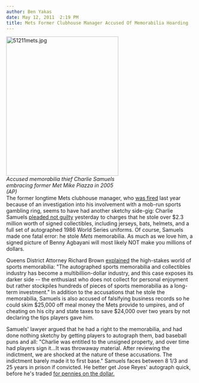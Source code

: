 ```yaml
---
author: Ben Yakas
date: May 12, 2011  2:19 PM
title: Mets Former Clubhouse Manager Accused Of Memorabilia Hoarding
---
```


<p><span class="mt-enclosure mt-enclosure-image" style="display: inline;"> </span></p><div class="image-left" style=" width:300px; "> <img alt="51211mets.jpg" src="https://web.archive.org/web/20110521081805im_/http://gothamist.com/attachments/byakas/51211mets.jpg" width="300" height="373"> <br> <i>Accused memorabilia thief Charlie Samuels embracing former Met Mike Piazza in 2005 (AP)</i></div> The former longtime Mets clubhouse manager, who <a href="https://web.archive.org/web/20110521081805/http://gothamist.com/2010/11/05/mets_clubhouse_manager_investigated.php">was fired</a> last year because of an investigation into his involvement with a mob-run sports gambling ring, seems to have had another sketchy side-gig: Charlie Samuels <a href="https://web.archive.org/web/20110521081805/http://www.nytimes.com/2011/05/12/sports/baseball/arrest-of-mets-clubhouse-manager-to-be-announced.html">pleaded not guilty</a> yesterday to charges that he stole over $2.3 million worth of signed collectibles, including jerseys, bats, helmets, and a full set of autographed 1986 World Series uniforms. Of course, Samuels made one fatal error: he stole <em>Mets</em> memorabilia. As much as we love him, a signed picture of Benny Agbayani will most likely NOT make you millions of dollars.<p></p>

<p>Queens District Attorney Richard Brown <a href="https://web.archive.org/web/20110521081805/http://www.nypost.com/p/news/local/queens/scheme_to_cheat_the_mets_EVhohxEoNVqtCkk0cw9gKL">explained</a> the high-stakes world of sports memorabilia: &quot;The autographed sports memorabilia and collectibles industry has become a multibillion-dollar industry, and this case exposes its darker side -- the enthusiast who does not collect for personal enjoyment but rather stockpiles hundreds of pieces of sports memorabilia as a long-term investment.&quot; In addition to the accusations that he stole the memorabilia, Samuels is also accused of falsifying business records so he could skim $25,000 off meal money the Mets provide to umpires, and of cheating on his city and state taxes to save $24,000 over two years by not declaring the tips players gave him.</p>

<p>Samuels&apos; lawyer argued that he had a right to the memorabilia, and had done nothing sketchy by getting players to autograph them, bad baseball puns and all: &quot;Charlie was entitled to the unsigned property, and over time had players sign it...It was throwaway material. After reviewing the indictment, we are shocked at the nature of these accusations. The indictment barely made it to first base.&quot; Samuels faces between 8 1/3 and 25 years in prison if convicted. He better get Jose Reyes&apos; autograph quick, before he&apos;s traded <a href="https://web.archive.org/web/20110521081805/http://insider.espn.go.com/mlb/insider/news/story?id=6527609&amp;action=login&amp;appRedirect=http%3a%2f%2finsider.espn.go.com%2fmlb%2finsider%2fnews%2fstory%3fid%3d6527609">for pennies on the dollar.</a></p>